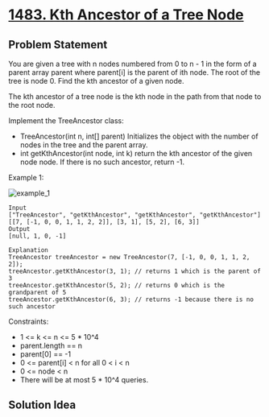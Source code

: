 # [1483. Kth Ancestor of a Tree Node](https://leetcode.com/problems/kth-ancestor-of-a-tree-node)

## Problem Statement
You are given a tree with n nodes numbered from 0 to n - 1 in the form of a parent array parent where parent[i] is the parent of ith node. The root of the tree is node 0. Find the kth ancestor of a given node.

The kth ancestor of a tree node is the kth node in the path from that node to the root node.

Implement the TreeAncestor class:
* TreeAncestor(int n, int[] parent) Initializes the object with the number of nodes in the tree and the parent array.
* int getKthAncestor(int node, int k) return the kth ancestor of the given node node. If there is no such ancestor, return -1.


Example 1:

<img align="middle" src="https://assets.leetcode.com/uploads/2019/08/28/1528_ex1.png" alt="example_1"/>

```
Input
["TreeAncestor", "getKthAncestor", "getKthAncestor", "getKthAncestor"]
[[7, [-1, 0, 0, 1, 1, 2, 2]], [3, 1], [5, 2], [6, 3]]
Output
[null, 1, 0, -1]

Explanation
TreeAncestor treeAncestor = new TreeAncestor(7, [-1, 0, 0, 1, 1, 2, 2]);
treeAncestor.getKthAncestor(3, 1); // returns 1 which is the parent of 3
treeAncestor.getKthAncestor(5, 2); // returns 0 which is the grandparent of 5
treeAncestor.getKthAncestor(6, 3); // returns -1 because there is no such ancestor
```

Constraints:
* 1 <= k <= n <= 5 * 10^4
* parent.length == n
* parent[0] == -1
* 0 <= parent[i] < n for all 0 < i < n
* 0 <= node < n
* There will be at most 5 * 10^4 queries.

## Solution Idea

